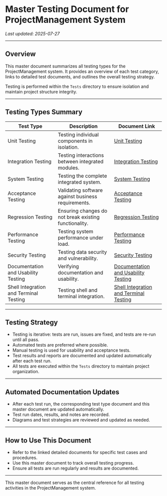# Master Testing Document for ProjectManagement System

_Last updated: 2025-07-27_

---

## Overview

This master document summarizes all testing types for the ProjectManagement system. It provides an overview of each test category, links to detailed test documents, and outlines the overall testing strategy.

Testing is performed within the `Tests` directory to ensure isolation and maintain project structure integrity.

---

## Testing Types Summary

| Test Type           | Description                                      | Document Link                          |
|---------------------|------------------------------------------------|--------------------------------------|
| Unit Testing        | Testing individual components in isolation.     | [Unit Testing](Unit_Testing.md)       |
| Integration Testing | Testing interactions between integrated modules.| [Integration Testing](Integration_Testing.md) |
| System Testing      | Testing the complete integrated system.         | [System Testing](System_Testing.md)   |
| Acceptance Testing  | Validating software against business requirements.| [Acceptance Testing](Acceptance_Testing.md) |
| Regression Testing  | Ensuring changes do not break existing functionality.| [Regression Testing](Regression_Testing.md) |
| Performance Testing | Testing system performance under load.          | [Performance Testing](Performance_Testing.md) |
| Security Testing    | Testing data security and vulnerability.        | [Security Testing](Security_Testing.md) |
| Documentation and Usability Testing | Verifying documentation and usability. | [Documentation and Usability Testing](Documentation_Usability_Testing.md) |
| Shell Integration and Terminal Testing | Testing shell and terminal integration. | [Shell Integration and Terminal Testing](Shell_Integration_Terminal_Testing.md) |

---

## Testing Strategy

- Testing is iterative: tests are run, issues are fixed, and tests are re-run until all pass.
- Automated tests are preferred where possible.
- Manual testing is used for usability and acceptance tests.
- Test results and reports are documented and updated automatically after each test run.
- All tests are executed within the `Tests` directory to maintain project organization.

---

## Automated Documentation Updates

- After each test run, the corresponding test type document and this master document are updated automatically.
- Test run dates, results, and notes are recorded.
- Diagrams and test strategies are reviewed and updated as needed.

---

## How to Use This Document

- Refer to the linked detailed documents for specific test cases and procedures.
- Use this master document to track overall testing progress.
- Ensure all tests are run regularly and results are documented.

---

This master document serves as the central reference for all testing activities in the ProjectManagement system.
